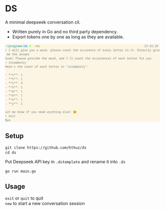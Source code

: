 # DS

A minimal deepseek conversation cli.  

- Written purely in Go and no third party dependency.
- Export tokens one by one as long as they are available.

![demo](assets/demo.png)


## Setup

```
git clone https://github.com/hthuz/ds
cd ds
```
Put Deepseek API key in `.dstemplate` and rename it into `.ds`  

```
go run main.go
```


## Usage

`exit`  or `quit` to quit  
`new` to start a new conversation session


